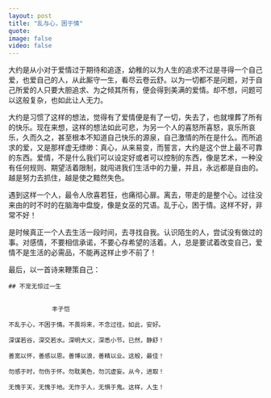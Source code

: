 ```yaml
---
layout: post
title: "乱与心，困于情"
quote: 
image: false
video: false
---
```


大约是从小对于爱情过于期待和追逐，幼稚的以为人生的追求不过是寻得一个自己爱，也爱自己的人，从此厮守一生，看尽云卷云舒。以为一切都不是问题，对于自己所爱的人只要大胆追求、为之倾其所有，便会得到美满的爱情。却不想，问题可以这般复杂，也如此让人无力。

大约是习惯了这样的想法，觉得有了爱情便是有了一切，失去了，也就埋葬了所有的快乐。现在来想，这样的想法如此可悲，为另一个人的喜怒所喜怒，哀乐所哀乐，久而久之，甚至根本不知道自己快乐的源泉，自己激情的所在是什么。而所追求的爱，又是那样虚无缥缈：真心，从来易变，而誓言，大约是这个世上最不可靠的东西。爱情，不是什么我们可以设定好或者可以控制的东西，像是艺术，一种没有任何规则、期望活着限制，就闯进我们生活中的力量，并且，永远都是自由的。越是努力去抓住，越是使之黯然失色。

遇到这样一个人，最令人欣喜若狂，也痛彻心扉。离去，带走的是整个心。过往没来由的时不时的在脑海中盘旋，像是女巫的咒语。乱于心，困于情。这样不好，非常不好！

是时候真正一个人去生活一段时间，去寻找自我。认识陌生的人，尝试没有做过的事。对感情，不要相信承诺，不要心存希望的活着。人，总是要试着改变自己，爱情不是生活的必需品，不能再这样止步不前了！

最后，以一首诗来鞭策自己：


    ## 不宠无惊过一生
    
 
                丰子恺

    不乱于心，不困于情。不畏将来，不念过往。如此，安好。

    深谋若谷，深交若水。深明大义，深悉小节。已然，静舒！

    善宽以怀，善感以恩。善博以浪，善精以业。这般，最佳！

    勿感于时，勿伤于怀。勿耽美色，勿沉虚妄。从今，进取！

    无愧于天，无愧于地。无怍于人，无惧于鬼。这样，人生！